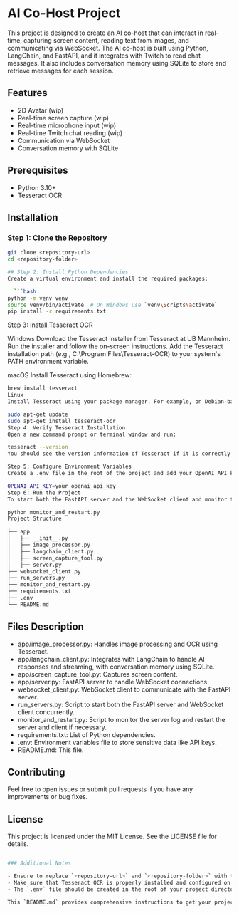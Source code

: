 # AI Co-Host Project

This project is designed to create an AI co-host that can interact in real-time, capturing screen content, reading text from images, and communicating via WebSocket. The AI co-host is built using Python, LangChain, and FastAPI, and it integrates with Twitch to read chat messages. It also includes conversation memory using SQLite to store and retrieve messages for each session.

## Features

- 2D Avatar (wip)
- Real-time screen capture (wip)
- Real-time microphone input (wip)
- Real-time Twitch chat reading (wip)
- Communication via WebSocket
- Conversation memory with SQLite

## Prerequisites

- Python 3.10+
- Tesseract OCR

## Installation

### Step 1: Clone the Repository

````bash
git clone <repository-url>
cd <repository-folder>

## Step 2: Install Python Dependencies
Create a virtual environment and install the required packages:

  ```bash
python -m venv venv
source venv/bin/activate  # On Windows use `venv\Scripts\activate`
pip install -r requirements.txt
````

Step 3: Install Tesseract OCR

Windows
Download the Tesseract installer from Tesseract at UB Mannheim.
Run the installer and follow the on-screen instructions.
Add the Tesseract installation path (e.g., C:\Program Files\Tesseract-OCR) to your system's PATH environment variable.

macOS
Install Tesseract using Homebrew:

```bash
brew install tesseract
Linux
Install Tesseract using your package manager. For example, on Debian-based systems like Ubuntu:
```

```bash
sudo apt-get update
sudo apt-get install tesseract-ocr
Step 4: Verify Tesseract Installation
Open a new command prompt or terminal window and run:
```

```bash
tesseract --version
You should see the version information of Tesseract if it is correctly installed and added to your PATH.

Step 5: Configure Environment Variables
Create a .env file in the root of the project and add your OpenAI API key:
```

```bash
OPENAI_API_KEY=your_openai_api_key
Step 6: Run the Project
To start both the FastAPI server and the WebSocket client and monitor them for specific log messages, run:
```

```bash
python monitor_and_restart.py
Project Structure
```

```bash
├── app
│   ├── __init__.py
│   ├── image_processor.py
│   ├── langchain_client.py
│   ├── screen_capture_tool.py
│   ├── server.py
├── websocket_client.py
├── run_servers.py
├── monitor_and_restart.py
├── requirements.txt
├── .env
└── README.md
```

## Files Description

- app/image_processor.py: Handles image processing and OCR using Tesseract.
- app/langchain_client.py: Integrates with LangChain to handle AI responses and streaming, with conversation memory using SQLite.
- app/screen_capture_tool.py: Captures screen content.
- app/server.py: FastAPI server to handle WebSocket connections.
- websocket_client.py: WebSocket client to communicate with the FastAPI server.
- run_servers.py: Script to start both the FastAPI server and WebSocket client concurrently.
- monitor_and_restart.py: Script to monitor the server log and restart the server and client if necessary.
- requirements.txt: List of Python dependencies.
- .env: Environment variables file to store sensitive data like API keys.
- README.md: This file.

## Contributing

Feel free to open issues or submit pull requests if you have any improvements or bug fixes.

## License

This project is licensed under the MIT License. See the LICENSE file for details.

```bash

### Additional Notes

- Ensure to replace `<repository-url>` and `<repository-folder>` with the actual repository URL and folder name.
- Make sure that Tesseract OCR is properly installed and configured on your system to avoid any issues with image processing.
- The `.env` file should be created in the root of your project directory with the correct API key.

This `README.md` provides comprehensive instructions to get your project started and should help new contributors understand how to set up and run the project.
```
